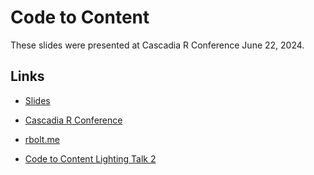 # Code to Content 

These slides were presented at Cascadia R Conference June 22, 2024. 

## Links

* [Slides](https://2024-codetocontent.netlify.app/#/title-slide)

* [Cascadia R Conference](https://cascadiarconf.com/)

* [rbolt.me](https://www.rbolt.me/)

* [Code to Content Lighting Talk 2](https://www.rbolt.me/blog/technical-blog/posts/20240612-original-codetocontentslides2/)